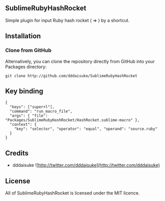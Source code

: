 ## SublimeRubyHashRocket

Simple plugin for input Ruby hash rocket ( => ) by a shortcut.

## Installation

### Clone from GitHub
Alternatively, you can clone the repository directly from GitHub into your Packages directory:

    git clone http://github.com/dddaisuke/SublimeRubyHashRocket

## Key binding

    {
      "keys": ["super+l"],
      "command": "run_macro_file",
      "args": { "file": "Packages/SublimeRubyHashRocket/HashRocket.sublime-macro" },
      "context": {
        "key": "selector", "operator": "equal", "operand": "source.ruby"
      }
    }

## Credits

- dddaisuke ![http://twitter.com/dddaisuke](http://twitter.com/dddaisuke)

## License

All of SublimeRubyHashRocket is licensed under the MIT licence.
